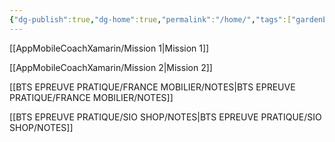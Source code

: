 ```yaml
---
{"dg-publish":true,"dg-home":true,"permalink":"/home/","tags":["gardenEntry"],"dgPassFrontmatter":true}
---
```



[[AppMobileCoachXamarin/Mission 1\|Mission 1]]

[[AppMobileCoachXamarin/Mission 2\|Mission 2]]

[[BTS EPREUVE PRATIQUE/FRANCE MOBILIER/NOTES\|BTS EPREUVE PRATIQUE/FRANCE MOBILIER/NOTES]]

[[BTS EPREUVE PRATIQUE/SIO SHOP/NOTES\|BTS EPREUVE PRATIQUE/SIO SHOP/NOTES]]
